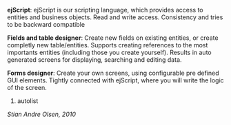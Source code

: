 <properties date="2016-06-24"
SortOrder="11"
/>

**ejScript**: ejScript is our scripting language, which provides access to entities and business objects. Read and write access. Consistency and tries to be backward compatible

**Fields and table designer**: Create new fields on existing entities, or create completly new table/entities. Supports creating references to the most importants entities (including those you create yourself). Results in auto generated screens for displaying, searching and editing data.

**Forms designer**: Create your own screens, using configurable pre defined GUI elements. Tightly connected with ejScript, where you will write the logic of the screen.

 

 

1. autolist

*Stian Andre Olsen, 2010*
